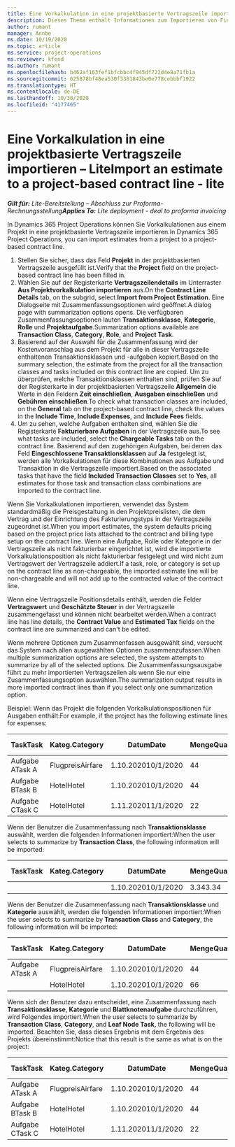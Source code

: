 ```yaml
---
title: Eine Vorkalkulation in eine projektbasierte Vertragszeile importieren – Lite
description: Dieses Thema enthält Informationen zum Importieren von Finanzvorkalkulationen aus einem Projekt in eine Vertragszeile.
author: rumant
manager: Annbe
ms.date: 10/19/2020
ms.topic: article
ms.service: project-operations
ms.reviewer: kfend
ms.author: rumant
ms.openlocfilehash: b462af163fef1bfcbbc4f945df722d4e8a71fb1a
ms.sourcegitcommit: 625878bf48ea530f3381843be0e778cebbbf1922
ms.translationtype: HT
ms.contentlocale: de-DE
ms.lasthandoff: 10/30/2020
ms.locfileid: "4177465"
---
```

# <a name="import-an-estimate-to-a-project-based-contract-line---lite"></a><span data-ttu-id="d25f4-103">Eine Vorkalkulation in eine projektbasierte Vertragszeile importieren – Lite</span><span class="sxs-lookup"><span data-stu-id="d25f4-103">Import an estimate to a project-based contract line - lite</span></span>

<span data-ttu-id="d25f4-104">_**Gilt für:** Lite-Bereitstellung – Abschluss zur Proforma-Rechnungsstellung_</span><span class="sxs-lookup"><span data-stu-id="d25f4-104">_**Applies To:** Lite deployment - deal to proforma invoicing_</span></span>

<span data-ttu-id="d25f4-105">In Dynamics 365 Project Operations können Sie Vorkalkulationen aus einem Projekt in eine projektbasierte Vertragszeile importieren.</span><span class="sxs-lookup"><span data-stu-id="d25f4-105">In Dynamics 365 Project Operations, you can import estimates from a project to a project-based contract line.</span></span>

1. <span data-ttu-id="d25f4-106">Stellen Sie sicher, dass das Feld **Projekt** in der projektbasierten Vertragszeile ausgefüllt ist.</span><span class="sxs-lookup"><span data-stu-id="d25f4-106">Verify that the **Project** field on the project-based contract line has been filled in.</span></span>
2. <span data-ttu-id="d25f4-107">Wählen Sie auf der Registerkarte **Vertragszeilendetails** im Unterraster **Aus Projektvorkalkulation importieren** aus.</span><span class="sxs-lookup"><span data-stu-id="d25f4-107">On the **Contract Line Details** tab, on the subgrid, select **Import from Project Estimation**.</span></span> <span data-ttu-id="d25f4-108">Eine Dialogseite mit Zusammenfassungsoptionen wird geöffnet.</span><span class="sxs-lookup"><span data-stu-id="d25f4-108">A dialog page with summarization options opens.</span></span> <span data-ttu-id="d25f4-109">Die verfügbaren Zusammenfassungsoptionen lauten **Transaktionsklasse**, **Kategorie**, **Rolle** und **Projektaufgabe**.</span><span class="sxs-lookup"><span data-stu-id="d25f4-109">Summarization options available are **Transaction Class**, **Category**, **Role**, and **Project Task**.</span></span>
3. <span data-ttu-id="d25f4-110">Basierend auf der Auswahl für die Zusammenfassung wird der Kostenvoranschlag aus dem Projekt für alle in dieser Vertragszeile enthaltenen Transaktionsklassen und -aufgaben kopiert.</span><span class="sxs-lookup"><span data-stu-id="d25f4-110">Based on the summary selection, the estimate from the project for all the transaction classes and tasks included on this contract line are copied.</span></span> <span data-ttu-id="d25f4-111">Um zu überprüfen, welche Transaktionsklassen enthalten sind, prüfen Sie auf der Registerkarte in der projektbasierten Vertragszeile **Allgemein** die Werte in den Feldern **Zeit einschließen**, **Ausgaben einschließen** und **Gebühren einschließen**.</span><span class="sxs-lookup"><span data-stu-id="d25f4-111">To check what transaction classes are included, on the **General** tab on the project-based contract line, check the values in the **Include Time**, **Include Expenses**, and **Include Fees** fields.</span></span> 
4. <span data-ttu-id="d25f4-112">Um zu sehen, welche Aufgaben enthalten sind, wählen Sie die Registerkarte **Fakturierbare Aufgaben** in der Vertragszeile aus.</span><span class="sxs-lookup"><span data-stu-id="d25f4-112">To see what tasks are included, select the **Chargeable Tasks** tab on the contract line.</span></span> <span data-ttu-id="d25f4-113">Basierend auf den zugehörigen Aufgaben, bei denen das Feld **Eingeschlossene Transaktionsklassen** auf **Ja** festgelegt ist, werden alle Vorkalkulationen für diese Kombinationen aus Aufgabe und Transaktion in die Vertragszeile importiert.</span><span class="sxs-lookup"><span data-stu-id="d25f4-113">Based on the associated tasks that have the field **Included Transaction Classes** set to **Yes**, all estimates for those task and transaction class combinations are imported to the contract line.</span></span>

<span data-ttu-id="d25f4-114">Wenn Sie Vorkalkulationen importieren, verwendet das System standardmäßig die Preisgestaltung in den Projektpreislisten, die dem Vertrag und der Einrichtung des Fakturierungstyps in der Vertragszeile zugeordnet ist.</span><span class="sxs-lookup"><span data-stu-id="d25f4-114">When you import estimates, the system defaults pricing based on the project price lists attached to the contract and billing type setup on the contract line.</span></span> <span data-ttu-id="d25f4-115">Wenn eine Aufgabe, Rolle oder Kategorie in der Vertragszeile als nicht fakturierbar eingerichtet ist, wird die importierte Vorkalkulationsposition als nicht fakturierbar festgelegt und wird nicht zum Vertragswert der Vertragszeile addiert.</span><span class="sxs-lookup"><span data-stu-id="d25f4-115">If a task, role, or category is set up on the contract line as non-chargeable, the imported estimate line will be non-chargeable and will not add up to the contracted value of the contract line.</span></span>

<span data-ttu-id="d25f4-116">Wenn eine Vertragszeile Positionsdetails enthält, werden die Felder **Vertragswert** und **Geschätzte Steuer** in der Vertragszeile zusammengefasst und können nicht bearbeitet werden.</span><span class="sxs-lookup"><span data-stu-id="d25f4-116">When a contract line has line details, the **Contract Value** and **Estimated Tax** fields on the contract line are summarized and can't be edited.</span></span>

<span data-ttu-id="d25f4-117">Wenn mehrere Optionen zum Zusammenfassen ausgewählt sind, versucht das System nach allen ausgewählten Optionen zusammenzufassen.</span><span class="sxs-lookup"><span data-stu-id="d25f4-117">When multiple summarization options are selected, the system attempts to summarize by all of the selected options.</span></span> <span data-ttu-id="d25f4-118">Die Zusammenfassungsausgabe führt zu mehr importierten Vertragszeilen als wenn Sie nur eine Zusammenfassungsoption auswählen.</span><span class="sxs-lookup"><span data-stu-id="d25f4-118">The summarization output results in more imported contract lines than if you select only one summarization option.</span></span>

<span data-ttu-id="d25f4-119">Beispiel: Wenn das Projekt die folgenden Vorkalkulationspositionen für Ausgaben enthält:</span><span class="sxs-lookup"><span data-stu-id="d25f4-119">For example, if the project has the following estimate lines for expenses:</span></span>

| <span data-ttu-id="d25f4-120">Task</span><span class="sxs-lookup"><span data-stu-id="d25f4-120">Task</span></span> | <span data-ttu-id="d25f4-121">Kateg.</span><span class="sxs-lookup"><span data-stu-id="d25f4-121">Category</span></span> | <span data-ttu-id="d25f4-122">Datum</span><span class="sxs-lookup"><span data-stu-id="d25f4-122">Date</span></span> | <span data-ttu-id="d25f4-123">Menge</span><span class="sxs-lookup"><span data-stu-id="d25f4-123">Quantity</span></span> | <span data-ttu-id="d25f4-124">Einheitenpreis</span><span class="sxs-lookup"><span data-stu-id="d25f4-124">Unit price</span></span> | <span data-ttu-id="d25f4-125">Betrag</span><span class="sxs-lookup"><span data-stu-id="d25f4-125">Amount</span></span> |
| --- | --- | --- | --- | --- | --- |
| <span data-ttu-id="d25f4-126">Aufgabe A</span><span class="sxs-lookup"><span data-stu-id="d25f4-126">Task A</span></span> | <span data-ttu-id="d25f4-127">Flugpreis</span><span class="sxs-lookup"><span data-stu-id="d25f4-127">Airfare</span></span> | <span data-ttu-id="d25f4-128">1.10.2020</span><span class="sxs-lookup"><span data-stu-id="d25f4-128">10/1/2020</span></span> | <span data-ttu-id="d25f4-129">4</span><span class="sxs-lookup"><span data-stu-id="d25f4-129">4</span></span> | <span data-ttu-id="d25f4-130">400</span><span class="sxs-lookup"><span data-stu-id="d25f4-130">400</span></span> | <span data-ttu-id="d25f4-131">1600</span><span class="sxs-lookup"><span data-stu-id="d25f4-131">1600</span></span> |
| <span data-ttu-id="d25f4-132">Aufgabe B</span><span class="sxs-lookup"><span data-stu-id="d25f4-132">Task B</span></span> | <span data-ttu-id="d25f4-133">Hotel</span><span class="sxs-lookup"><span data-stu-id="d25f4-133">Hotel</span></span> | <span data-ttu-id="d25f4-134">1.10.2020</span><span class="sxs-lookup"><span data-stu-id="d25f4-134">10/1/2020</span></span> | <span data-ttu-id="d25f4-135">4</span><span class="sxs-lookup"><span data-stu-id="d25f4-135">4</span></span> | <span data-ttu-id="d25f4-136">200</span><span class="sxs-lookup"><span data-stu-id="d25f4-136">200</span></span> | <span data-ttu-id="d25f4-137">800</span><span class="sxs-lookup"><span data-stu-id="d25f4-137">800</span></span> |
| <span data-ttu-id="d25f4-138">Aufgabe C</span><span class="sxs-lookup"><span data-stu-id="d25f4-138">Task C</span></span> | <span data-ttu-id="d25f4-139">Hotel</span><span class="sxs-lookup"><span data-stu-id="d25f4-139">Hotel</span></span> | <span data-ttu-id="d25f4-140">1.11.2020</span><span class="sxs-lookup"><span data-stu-id="d25f4-140">11/1/2020</span></span> | <span data-ttu-id="d25f4-141">2</span><span class="sxs-lookup"><span data-stu-id="d25f4-141">2</span></span> | <span data-ttu-id="d25f4-142">200</span><span class="sxs-lookup"><span data-stu-id="d25f4-142">200</span></span> | <span data-ttu-id="d25f4-143">400</span><span class="sxs-lookup"><span data-stu-id="d25f4-143">400</span></span> |

<span data-ttu-id="d25f4-144">Wenn der Benutzer die Zusammenfassung nach **Transaktionsklasse** auswählt, werden die folgenden Informationen importiert:</span><span class="sxs-lookup"><span data-stu-id="d25f4-144">When the user selects to summarize by **Transaction Class**, the following information will be imported:</span></span>

| <span data-ttu-id="d25f4-145">Task</span><span class="sxs-lookup"><span data-stu-id="d25f4-145">Task</span></span> | <span data-ttu-id="d25f4-146">Kateg.</span><span class="sxs-lookup"><span data-stu-id="d25f4-146">Category</span></span> | <span data-ttu-id="d25f4-147">Datum</span><span class="sxs-lookup"><span data-stu-id="d25f4-147">Date</span></span> | <span data-ttu-id="d25f4-148">Menge</span><span class="sxs-lookup"><span data-stu-id="d25f4-148">Quantity</span></span> | <span data-ttu-id="d25f4-149">Einheitenpreis</span><span class="sxs-lookup"><span data-stu-id="d25f4-149">Unit price</span></span> | <span data-ttu-id="d25f4-150">Betrag</span><span class="sxs-lookup"><span data-stu-id="d25f4-150">Amount</span></span> |
| --- | --- | --- | --- | --- | --- |
| &nbsp; | &nbsp; | <span data-ttu-id="d25f4-151">1.10.2020</span><span class="sxs-lookup"><span data-stu-id="d25f4-151">10/1/2020</span></span> | <span data-ttu-id="d25f4-152">3.34</span><span class="sxs-lookup"><span data-stu-id="d25f4-152">3.34</span></span> | <span data-ttu-id="d25f4-153">840</span><span class="sxs-lookup"><span data-stu-id="d25f4-153">840</span></span> | <span data-ttu-id="d25f4-154">2800</span><span class="sxs-lookup"><span data-stu-id="d25f4-154">2800</span></span> |

<span data-ttu-id="d25f4-155">Wenn der Benutzer die Zusammenfassung nach **Transaktionsklasse** und **Kategorie** auswählt, werden die folgenden Informationen importiert:</span><span class="sxs-lookup"><span data-stu-id="d25f4-155">When the user selects to summarize by **Transaction Class** and **Category**, the following information will be imported:</span></span>

| <span data-ttu-id="d25f4-156">Task</span><span class="sxs-lookup"><span data-stu-id="d25f4-156">Task</span></span> | <span data-ttu-id="d25f4-157">Kateg.</span><span class="sxs-lookup"><span data-stu-id="d25f4-157">Category</span></span> | <span data-ttu-id="d25f4-158">Datum</span><span class="sxs-lookup"><span data-stu-id="d25f4-158">Date</span></span> | <span data-ttu-id="d25f4-159">Menge</span><span class="sxs-lookup"><span data-stu-id="d25f4-159">Quantity</span></span> | <span data-ttu-id="d25f4-160">Einheitenpreis</span><span class="sxs-lookup"><span data-stu-id="d25f4-160">Unit price</span></span> | <span data-ttu-id="d25f4-161">Betrag</span><span class="sxs-lookup"><span data-stu-id="d25f4-161">Amount</span></span> |
| --- | --- | --- | --- | --- | --- |
| <span data-ttu-id="d25f4-162">Aufgabe A</span><span class="sxs-lookup"><span data-stu-id="d25f4-162">Task A</span></span> | <span data-ttu-id="d25f4-163">Flugpreis</span><span class="sxs-lookup"><span data-stu-id="d25f4-163">Airfare</span></span> | <span data-ttu-id="d25f4-164">1.10.2020</span><span class="sxs-lookup"><span data-stu-id="d25f4-164">10/1/2020</span></span> | <span data-ttu-id="d25f4-165">4</span><span class="sxs-lookup"><span data-stu-id="d25f4-165">4</span></span> | <span data-ttu-id="d25f4-166">400</span><span class="sxs-lookup"><span data-stu-id="d25f4-166">400</span></span> | <span data-ttu-id="d25f4-167">1600</span><span class="sxs-lookup"><span data-stu-id="d25f4-167">1600</span></span> |
| &nbsp;| <span data-ttu-id="d25f4-168">Hotel</span><span class="sxs-lookup"><span data-stu-id="d25f4-168">Hotel</span></span> | <span data-ttu-id="d25f4-169">1.10.2020</span><span class="sxs-lookup"><span data-stu-id="d25f4-169">10/1/2020</span></span> | <span data-ttu-id="d25f4-170">6</span><span class="sxs-lookup"><span data-stu-id="d25f4-170">6</span></span> | <span data-ttu-id="d25f4-171">200</span><span class="sxs-lookup"><span data-stu-id="d25f4-171">200</span></span> | <span data-ttu-id="d25f4-172">1200</span><span class="sxs-lookup"><span data-stu-id="d25f4-172">1200</span></span> |

<span data-ttu-id="d25f4-173">Wenn sich der Benutzer dazu entscheidet, eine Zusammenfassung nach **Transaktionsklasse**, **Kategorie** und **Blattknotenaufgabe** durchzuführen, wird Folgendes importiert.</span><span class="sxs-lookup"><span data-stu-id="d25f4-173">When the user selects to summarize by **Transaction Class**, **Category**, and **Leaf Node Task**, the following will be imported.</span></span> <span data-ttu-id="d25f4-174">Beachten Sie, dass dieses Ergebnis mit dem Ergebnis des Projekts übereinstimmt:</span><span class="sxs-lookup"><span data-stu-id="d25f4-174">Notice that this result is the same as what is on the project:</span></span>

| <span data-ttu-id="d25f4-175">Task</span><span class="sxs-lookup"><span data-stu-id="d25f4-175">Task</span></span> | <span data-ttu-id="d25f4-176">Kateg.</span><span class="sxs-lookup"><span data-stu-id="d25f4-176">Category</span></span> | <span data-ttu-id="d25f4-177">Datum</span><span class="sxs-lookup"><span data-stu-id="d25f4-177">Date</span></span> | <span data-ttu-id="d25f4-178">Menge</span><span class="sxs-lookup"><span data-stu-id="d25f4-178">Quantity</span></span> | <span data-ttu-id="d25f4-179">Einheitenpreis</span><span class="sxs-lookup"><span data-stu-id="d25f4-179">Unit price</span></span> | <span data-ttu-id="d25f4-180">Betrag</span><span class="sxs-lookup"><span data-stu-id="d25f4-180">Amount</span></span> |
| --- | --- | --- | --- | --- | --- |
| <span data-ttu-id="d25f4-181">Aufgabe A</span><span class="sxs-lookup"><span data-stu-id="d25f4-181">Task A</span></span> | <span data-ttu-id="d25f4-182">Flugpreis</span><span class="sxs-lookup"><span data-stu-id="d25f4-182">Airfare</span></span> | <span data-ttu-id="d25f4-183">1.10.2020</span><span class="sxs-lookup"><span data-stu-id="d25f4-183">10/1/2020</span></span> | <span data-ttu-id="d25f4-184">4</span><span class="sxs-lookup"><span data-stu-id="d25f4-184">4</span></span> | <span data-ttu-id="d25f4-185">400</span><span class="sxs-lookup"><span data-stu-id="d25f4-185">400</span></span> | <span data-ttu-id="d25f4-186">1600</span><span class="sxs-lookup"><span data-stu-id="d25f4-186">1600</span></span> |
| <span data-ttu-id="d25f4-187">Aufgabe B</span><span class="sxs-lookup"><span data-stu-id="d25f4-187">Task B</span></span> | <span data-ttu-id="d25f4-188">Hotel</span><span class="sxs-lookup"><span data-stu-id="d25f4-188">Hotel</span></span> | <span data-ttu-id="d25f4-189">1.10.2020</span><span class="sxs-lookup"><span data-stu-id="d25f4-189">10/1/2020</span></span> | <span data-ttu-id="d25f4-190">4</span><span class="sxs-lookup"><span data-stu-id="d25f4-190">4</span></span> | <span data-ttu-id="d25f4-191">200</span><span class="sxs-lookup"><span data-stu-id="d25f4-191">200</span></span> | <span data-ttu-id="d25f4-192">800</span><span class="sxs-lookup"><span data-stu-id="d25f4-192">800</span></span> |
| <span data-ttu-id="d25f4-193">Aufgabe C</span><span class="sxs-lookup"><span data-stu-id="d25f4-193">Task C</span></span> | <span data-ttu-id="d25f4-194">Hotel</span><span class="sxs-lookup"><span data-stu-id="d25f4-194">Hotel</span></span> | <span data-ttu-id="d25f4-195">1.11.2020</span><span class="sxs-lookup"><span data-stu-id="d25f4-195">11/1/2020</span></span> | <span data-ttu-id="d25f4-196">2</span><span class="sxs-lookup"><span data-stu-id="d25f4-196">2</span></span> | <span data-ttu-id="d25f4-197">200</span><span class="sxs-lookup"><span data-stu-id="d25f4-197">200</span></span> | <span data-ttu-id="d25f4-198">400</span><span class="sxs-lookup"><span data-stu-id="d25f4-198">400</span></span> |
